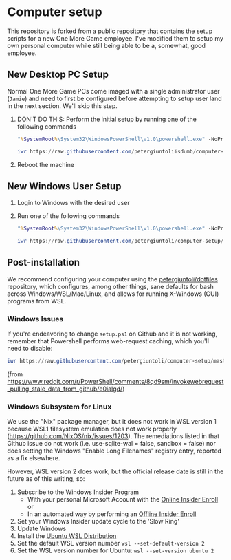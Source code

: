 # Computer setup

This repository is forked from a public repository that contains the setup scripts for a new One More Game employee.  I've modified them to setup my own personal computer while still being able to be a, somewhat, good employee.

## New Desktop PC Setup

Normal One More Game PCs come imaged with a single administrator user (`Jamie`) and need to first be configured before attempting to setup user land in the next section.  We'll skip this step.

1. DON'T DO THIS: Perform the initial setup by running one of the following commands
    ````cmd
    "%SystemRoot%\System32\WindowsPowerShell\v1.0\powershell.exe" -NoProfile -InputFormat None -ExecutionPolicy Bypass -Command "iex ((New-Object System.Net.WebClient).DownloadString('https://raw.githubusercontent.com/petergiuntoliisdumb/computer-setup/master/bin/host-setup.ps1'))"
    ````

    ````powershell
    iwr https://raw.githubusercontent.com/petergiuntoliisdumb/computer-setup/master/bin/host-setup.ps1 -UseBasicParsing | iex
    ````
1. Reboot the machine

## New Windows User Setup

1. Login to Windows with the desired user
1. Run one of the following commands
    ````cmd
    "%SystemRoot%\System32\WindowsPowerShell\v1.0\powershell.exe" -NoProfile -InputFormat None -ExecutionPolicy Bypass -Command "iex ((New-Object System.Net.WebClient).DownloadString('https://raw.githubusercontent.com/petergiuntoli/computer-setup/master/bin/setup.ps1'))"
    ````

    ````powershell
    iwr https://raw.githubusercontent.com/petergiuntoli/computer-setup/master/bin/setup.ps1 -UseBasicParsing | iex
    ````

## Post-installation

We recommend configuring your computer using the [petergiuntoli/dotfiles](https://github.com/petergiuntoli/dotfiles) repository, which configures, among other things, sane defaults for bash across Windows/WSL/Mac/Linux, and allows for running X-Windows (GUI) programs from WSL.

### Windows Issues

If you're endeavoring to change `setup.ps1` on Github and it is not working, remember that Powershell performs web-request caching, which you'll need to disable:

````powershell
iwr https://raw.githubusercontent.com/petergiuntoli/computer-setup/master/bin/setup.ps1 -UseBasicParsing -Headers @{ "Pragma"="no-cache"; "Cache-Control"="no-cache"; } | iex
````
(from https://www.reddit.com/r/PowerShell/comments/8qd9sm/invokewebrequest_pulling_stale_data_from_github/e0ialgd/)

### Windows Subsystem for Linux

We use the "Nix" package manager, but it does not work in WSL version 1 because WSL1 filesystem emulation does not work properly (https://github.com/NixOS/nix/issues/1203). The remediations listed in that Github issue do not work (i.e. use-sqlite-wal = false, sandbox = false) nor does setting the Windows "Enable Long Filenames" registry entry, reported as a fix elsewhere.

However, WSL version 2 does work, but the official release date is still in the future as of this writing, so:

1. Subscribe to the Windows Insider Program
    * With your personal Microsoft Account with the [Online Insider Enroll](https://insider.windows.com/en-us/) or
    * In an automated way by performing an [Offline Insider Enroll](https://github.com/whatever127/offlineinsiderenroll)
1. Set your Windows Insider update cycle to the 'Slow Ring'
1. Update Windows
1. Install the [Ubuntu WSL Distribution](https://www.microsoft.com/en-us/p/ubuntu/9nblggh4msv6)
1. Set the default WSL version number `wsl --set-default-version 2`
1. Set the WSL version number for Ubuntu: `wsl --set-version ubuntu 2`

